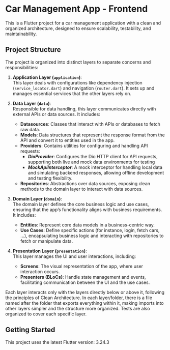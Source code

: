 # Car Management App - Frontend

This is a Flutter project for a car management application with a clean and organized architecture, designed to ensure scalability, testability, and maintainability.

## Project Structure

The project is organized into distinct layers to separate concerns and responsibilities:

1. **Application Layer (`application`)**:  
   This layer deals with configurations like dependency injection (`service_locator.dart`) and navigation (`router.dart`). It sets up and manages essential services that the other layers rely on.

2. **Data Layer (`data`)**:  
   Responsible for data handling, this layer communicates directly with external APIs or data sources. It includes:
   - **Datasources**: Classes that interact with APIs or databases to fetch raw data.
   - **Models**: Data structures that represent the response format from the API and convert it to entities used in the app.
   - **Providers**: Contains utilities for configuring and handling API requests:
     - ***DioProvider***: Configures the Dio HTTP client for API requests, supporting both live and mock data environments for testing
     - ***MockApiInterceptor***: A mock interceptor for handling local data and simulating backend responses, allowing offline development and testing flexibility.
   - **Repositories**: Abstractions over data sources, exposing clean methods to the domain layer to interact with data sources.

3. **Domain Layer (`domain`)**:  
   The domain layer defines the core business logic and use cases, ensuring that the app’s functionality aligns with business requirements. It includes:
   - **Entities**: Represent core data models in a business-centric way.
   - **Use Cases**: Define specific actions (for instance, login, fetch cars, ...), encapsulating business logic and interacting with repositories to fetch or manipulate data.

4. **Presentation Layer (`presentation`)**:  
   This layer manages the UI and user interactions, including:
   - **Screens**: The visual representation of the app, where user interaction occurs.
   - **Presenters (BLoCs)**: Handle state management and events, facilitating communication between the UI and the use cases.

Each layer interacts only with the layers directly below or above it, following the principles of Clean Architecture. In each layer/folder, there is a file named after the folder that exports everything within it, making imports into other layers simpler and the structure more organized. Tests are also organized to cover each specific layer.

## Getting Started

This project uses the latest Flutter version: 3.24.3
